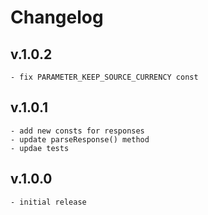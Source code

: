 # Changelog
## v.1.0.2
    - fix PARAMETER_KEEP_SOURCE_CURRENCY const
## v.1.0.1
    - add new consts for responses
    - update parseResponse() method
    - updae tests
## v.1.0.0
    - initial release